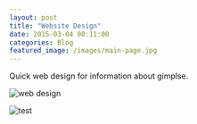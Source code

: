 ```yaml
---
layout: post
title: "Website Design"
date: 2015-03-04 00:11:00
categories: Blog
featured_image: /images/main-page.jpg
---
```


Quick web design for information about gimplse.

![web design](/MAR440/images/glimpse_web_design.jpg)

![test](/MAR440/images/head-shot.jpg)